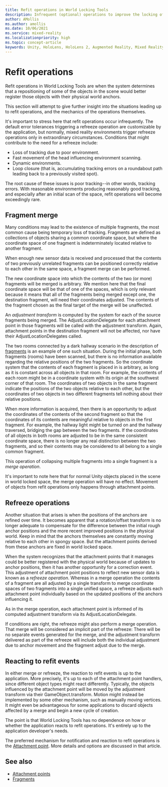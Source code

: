 ```yaml
---
title: Refit operations in World Locking Tools
description: Infrequent (optional) operations to improve the locking of the virtual coordinate space to physical features.
author: AMollis
ms.author: amollis
ms.date: 10/06/2021
ms.service: mixed-reality
ms.localizationpriority: high
ms.topic: concept-article
keywords: Unity, HoloLens, HoloLens 2, Augmented Reality, Mixed Reality, ARCore, ARKit, development, MRTK
---
```


# Refit operations

Refit operations in World Locking Tools are when the system determines that a repositioning of some of the objects in the scene would better register those objects with their physical world anchors.

This section will attempt to give further insight into the situations leading up to refit operations, and the mechanics of the operations themselves.

It's important to stress here that refit operations occur infrequently. The default error tolerances triggering a refreeze operation are customizable by the application, but normally, mixed reality environments trigger refreeze operations only in extraordinary circumstances. Conditions that might contribute to the need for a refreeze include:

* Loss of tracking due to poor environment.
* Fast movement of the head influencing environment scanning.
* Dynamic environments.
* Loop closure (that is, accumulating tracking errors on a roundabout path leading back to a previously visited spot).

The root cause of these issues is poor tracking--in other words, tracking errors. With reasonable environments producing reasonably good tracking, and especially after an initial scan of the space, refit operations will become exceedingly rare.

## Fragment merge

Many conditions may lead to the existence of multiple fragments, the most common cause being temporary loss of tracking. Fragments are defined as collections of objects sharing a common coordinate space, but where the coordinate space of one fragment is indeterminately located relative to another fragment.

When enough new sensor data is received and processed that the contents of two previously unrelated fragments can be positioned correctly relative to each other in the same space, a fragment merge can be performed.

The new coordinate space into which the contents of the two (or more) fragments will be merged is arbitrary. We mention here that the final coordinate space will be that of one of the spaces, which is only relevant because it means that all of the fragments being merged except one, the destination fragment, will need their coordinates adjusted. The contents of the fragment chosen as the final target of the merge will be unaffected.

An *adjustment transform* is computed by the system for each of the source fragments being merged. The AdjustLocationDelegate for each attachment point in those fragments will be called with the adjustment transform. Again, attachment points in the destination fragment will not be affected, nor have their AdjustLocationDelegates called.

The two rooms connected by a dark hallway scenario in the description of [fragments](Fragments.md) is an example of one such situation. During the initial phase, both fragments (rooms) have been scanned, but there is no information available regarding the relative positions of the two fragments. So the coordinate system that the contents of each fragment is placed in is arbitrary, as long as it is constant across all objects in that room. For example, the contents of each room might be in a coordinate system with its origin at the southwest corner of that room. The coordinates of two objects in the same fragment indicate the positions of the two objects relative to each other, but the coordinates of two objects in two different fragments tell nothing about their relative positions.

When more information is acquired, then there is an opportunity to adjust the coordinates of the contents of the second fragment so that the coordinates of its contents are meaningful relative to objects in the first fragment. For example, the hallway light might be turned on and the hallway traversed, bridging the gap between the two fragments. If the coordinates of all objects in both rooms are adjusted to be in the same consistent coordinate space, there is no longer any real distinction between the two fragments, and so their contents may be considered to all belong to a single common fragment.

This operation of collapsing multiple fragments into a single fragment is a *merge operation*.

It's important to note here that for normal Unity objects placed in the scene in world locked space, the merge operation will have no effect. Movement of objects from refit operations only happens through attachment points.

## Refreeze operations

Another situation that arises is when the positions of the anchors are refined over time. It becomes apparent that a rotation/offset transform is no longer adequate to compensate for the difference between the initial rough anchor positions and the more recent improved positions in the physical world. Keep in mind that the anchors themselves are constantly moving relative to each other in spongy space. But the attachment points derived from these anchors are fixed in world locked space.

When the system recognizes that the attachment points that it manages could be better registered with the physical world because of updates to anchor positions, then it has another opportunity for a correction event. This adjustment of attachment point positions to reflect new sensor data is known as a *refreeze operation*. Whereas in a merge operation the contents of a fragment are all adjusted by a single transform to merge coordinate spaces of two fragments into a single unified space, a refreeze adjusts each attachment point individually based on the updated positions of the anchors influencing it.

As in the merge operation, each attachment point is informed of its computed adjustment transform via its AdjustLocationDelegate.  

If conditions are right, the refreeze might also perform a merge operation. That merge will be considered an implicit part of the refreeze: There will be no separate events generated for the merge, and the adjustment transform delivered as part of the refreeze will include both the individual adjustment due to anchor movement and the fragment adjust due to the merge.

## Reacting to refit events

In either merge or refreeze, the reaction to refit events is up to the application. More precisely, it's up to each of the attachment point handlers, since different object types might react differently. Typically, the objects influenced by the attachment point will be moved by the adjustment transform via their GameObject.transform. Motion might instead be implemented by some other mechanism, such as manually moving vertices. It might even be advantageous for some applications to discard objects affected by a merge and begin a new cycle of creation.

The point is that World Locking Tools has no dependence on how or whether the application reacts to refit operations. It's entirely up to the application developer's needs.

The preferred mechanism for notification and reaction to refit operations is the [Attachment point](AttachmentPoints.md). More details and options are discussed in that article.

## See also

* [Attachment points](AttachmentPoints.md)
* [Fragments](Fragments.md)
